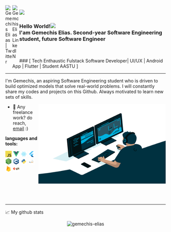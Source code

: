 
<a href="https://twitter.com/gemechis_">
  <img align="left" alt="Gemechis Elias | Twitter" width="22px" src="https://raw.githubusercontent.com/peterthehan/peterthehan/master/assets/twitter.svg" />
</a>
<a href="https://www.linkedin.com/in/abhisheknaiidu/">
  <img align="left" alt="Gemchis Elias LinkedIN" width="22px" src="https://raw.githubusercontent.com/peterthehan/peterthehan/master/assets/linkedin.svg" />
</a>


![](https://visitor-badge.glitch.me/badge?page_id=gemechis-elias.gemechis-elias)
<br />

### Hello World!<img src="https://media.giphy.com/media/hvRJCLFzcasrR4ia7z/giphy.gif" width="25px"> <br /> I'am Gemechis Elias. Second-year Software Engineering student, future Software Engineer
<br />
 <br />### [ Tech Enthaustic Fulstack Software Developer| UI/UX | Android App | Flutter | Student AASTU ]

---

I'm Gemechis, an aspiring Software Engineering student who is driven to build optimized models that solve real-world problems. I will constantly share my codes and projects on this Github. Always motivated to learn new sets of skills.



  <img align="right" alt="GIF" src="https://raw.githubusercontent.com/gemechis-elias/gemechis-elias/master/code.gif" width="400" height="250" />
  
- 💼 Any freelance work? do reach, [email](mailto:gemeelijah@gmail.com) :)

**languages and tools:**  

<code><img height="20" src="https://raw.githubusercontent.com/github/explore/80688e429a7d4ef2fca1e82350fe8e3517d3494d/topics/javascript/javascript.png"></code>
<code><img height="20" src="https://raw.githubusercontent.com/github/explore/80688e429a7d4ef2fca1e82350fe8e3517d3494d/topics/vue/vue.png"></code>
<code><img height="20" src="https://raw.githubusercontent.com/github/explore/80688e429a7d4ef2fca1e82350fe8e3517d3494d/topics/react/react.png"></code>
<code><img height="20" src="https://raw.githubusercontent.com/github/explore/5c058a388828bb5fde0bcafd4bc867b5bb3f26f3/topics/flutter/flutter.png"></code>
<code><img height="20" src="https://raw.githubusercontent.com/github/explore/80688e429a7d4ef2fca1e82350fe8e3517d3494d/topics/nodejs/nodejs.png"></code>
<code><img height="20" src="https://raw.githubusercontent.com/github/explore/80688e429a7d4ef2fca1e82350fe8e3517d3494d/topics/cpp/cpp.png"></code>
<code><img height="20" src="https://raw.githubusercontent.com/github/explore/80688e429a7d4ef2fca1e82350fe8e3517d3494d/topics/python/python.png"></code>
<code><img height="20" src="https://raw.githubusercontent.com/github/explore/80688e429a7d4ef2fca1e82350fe8e3517d3494d/topics/mysql/mysql.png"></code>
<code><img height="20" src="https://raw.githubusercontent.com/github/explore/80688e429a7d4ef2fca1e82350fe8e3517d3494d/topics/firebase/firebase.png"></code>
<code><img height="20" src="https://raw.githubusercontent.com/github/explore/80688e429a7d4ef2fca1e82350fe8e3517d3494d/topics/git/git.png"></code>
<br />
<br /><br />
<br />
<br />
<br />

---


📈 My github stats

<p align="center"> <img src="https://github-readme-stats.vercel.app/api?username=gemechis-elias&show_icons=true&theme=gotham" alt="gemechis-elias" />





